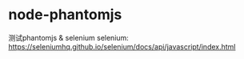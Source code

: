 # node-phantomjs
测试phantomjs &amp; selenium
selenium: https://seleniumhq.github.io/selenium/docs/api/javascript/index.html
